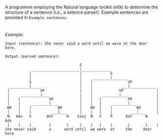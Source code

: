 
A programme employing the Natural language toolkit (nltk) to determine the structure of a sentence (<i>i.e.</i>, a setence parser). Example sentences are provided in `Example sentences`.

#

Example: 
```
Input (sentence): She never said a word until we were at the door here.
```
```
Output (parsed sentence):

                                  S                                     
            ______________________|_____________                         
           |                      |             S                       
           |                      |     ________|_______                 
           S                      |    |                VP              
  _________|____                  |    |             ___|____________    
 |              VP                |    |            VP               |  
 |     _________|___              |    |    ________|___             |   
 |    |             VP            |    |   |            PP           |  
 |    |     ________|___          |    |   |     _______|___         |   
 NP   |    |            NP        |    NP  |    |           NP       |  
 |    |    |         ___|___      |    |   |    |        ___|___     |   
 N   Adv   V       Det      N    Conj  N   V    P      Det      N   Adv 
 |    |    |        |       |     |    |   |    |       |       |    |   
she never said      a      word until  we were  at     the     door here
```